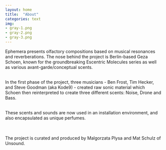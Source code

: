 ```yaml
---
layout: home
title:  "About"
categories: text
img: 
- gray-1.png
- gray-2.png
- gray-3.png
---
```


Ephemera presents olfactory compositions based on musical resonances and reverberations. The nose behind the project is Berlin-based Geza Schoen, known for the groundbreaking Escentric Molecules series as well as various avant-garde/conceptual scents. 
<br/>
<br/>

In the first phase of the project, three musicians - Ben Frost, Tim Hecker, and Steve Goodman (aka Kode9) - created raw sonic material which Schoen then reinterpreted to create three different scents: Noise, Drone and Bass. 
<br/>
<br/>

These scents and sounds are now used in an installation environment, and also encapsulated as unique perfumes.

<br/>
<br/>
The project is curated and produced by Malgorzata Plysa and Mat Schulz of Unsound.

